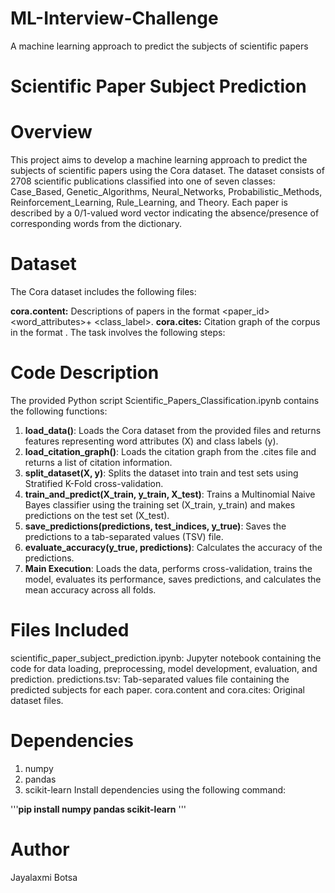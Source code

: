 # ML-Interview-Challenge
A machine learning approach to predict the subjects of scientific papers
# Scientific Paper Subject Prediction
# Overview
This project aims to develop a machine learning approach to predict the subjects of scientific papers using the Cora dataset. The dataset consists of 2708 scientific publications classified into one of seven classes: Case_Based, Genetic_Algorithms, Neural_Networks, Probabilistic_Methods, Reinforcement_Learning, Rule_Learning, and Theory. Each paper is described by a 0/1-valued word vector indicating the absence/presence of corresponding words from the dictionary.

# Dataset
The Cora dataset includes the following files:

**cora.content:** Descriptions of papers in the format <paper_id> <word_attributes>+ <class_label>.
**cora.cites:** Citation graph of the corpus in the format <ID of cited paper> <ID of citing paper>.
The task involves the following steps:

# Code Description
The provided Python script Scientific_Papers_Classification.ipynb contains the following functions:

1. **load_data()**: Loads the Cora dataset from the provided files and returns features representing word attributes (X) and class labels (y).
2. **load_citation_graph()**: Loads the citation graph from the .cites file and returns a list of citation information.
3. **split_dataset(X, y)**: Splits the dataset into train and test sets using Stratified K-Fold cross-validation.
4. **train_and_predict(X_train, y_train, X_test)**: Trains a Multinomial Naive Bayes classifier using the training set (X_train, y_train) and makes predictions on the test set (X_test).
5. **save_predictions(predictions, test_indices, y_true)**: Saves the predictions to a tab-separated values (TSV) file.
6. **evaluate_accuracy(y_true, predictions)**: Calculates the accuracy of the predictions.
7. **Main Execution**: Loads the data, performs cross-validation, trains the model, evaluates its performance, saves predictions, and calculates the mean accuracy across all folds.
   
# Files Included
scientific_paper_subject_prediction.ipynb: Jupyter notebook containing the code for data loading, preprocessing, model development, evaluation, and prediction.
predictions.tsv: Tab-separated values file containing the predicted subjects for each paper.
cora.content and cora.cites: Original dataset files.

# Dependencies
1. numpy
2. pandas
3. scikit-learn
Install dependencies using the following command:

'''**pip install numpy pandas scikit-learn** '''

# Author
Jayalaxmi Botsa
